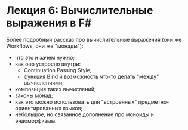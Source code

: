 # Лекция 6: Вычислительные выражения в F\#

Более подробный рассказ про вычислительные выражения (они же Workflows, они же "монады"):

- что это и зачем нужно;
- как оно устроено внутри:
  - Continuation Passing Style;
  - функция Bind и возможность что-то делать "между" вычислениями;
- композиция таких вычислений;
- законы монад;
- как это можно использовать для "встроенных" предметно-ориентированных языков;
- небольшое, но связанное дополнение про моноиды и эндоморфизмы.